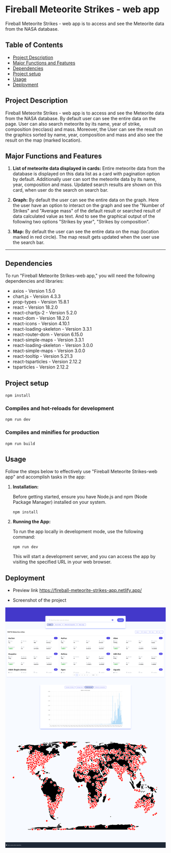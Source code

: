 # Fireball Meteorite Strikes - web app

Fireball Meteorite Strikes - web app is to access and see the Meteorite data from the NASA database.

## Table of Contents

- [Project Description](#project-description)
- [Major Functions and Features](#major-functions-and-features)
- [Dependencies](#dependencies)
- [Project setup](#project-setup)
- [Usage](#usage)
- [Deployment](#deployment)

## Project Description

Fireball Meteorite Strikes - web app is to access and see the Meteorite data from the NASA database. By default user can see the entire data on the page. User can also search meteorite by its name, year of strike, composition (recclass) and mass. Moreover, the User can see the result on the graphics sorted by name, year, composition and mass and also see the result on the map (marked location).

## Major Functions and Features

1. **List of meteorite data displayed in cards:** Entire meteorite data from the database is displayed on this data list as a card with pagination option by default. Additionally user can sort the meteorite data by its name, year, composition and mass. Updated search results are shown on this card, when user do the search on search bar.

2. **Graph:** By default the user can see the entire data on the graph. Here the user have an option to interact on the graph and see the "Number of Strikes" and "Average mass" of the default result or searched result of data calculated value as text. And to see the graphical output of the following two options "Strikes by year", "Strikes by composition".  

3. **Map:** By default the user can see the entire data on the map (location marked in red circle). The map result gets updated when the user use the search bar.

---

## Dependencies

To run "Fireball Meteorite Strikes-web app," you will need the following dependencies and libraries:

- axios - Version 1.5.0
- chart.js - Version 4.3.3
- prop-types - Version 15.8.1
- react - Version 18.2.0
- react-chartjs-2 - Version 5.2.0
- react-dom - Version 18.2.0
- react-icons - Version 4.10.1
- react-loading-skeleton - Version 3.3.1
- react-router-dom - Version 6.15.0
- react-simple-maps - Version 3.3.1
- react-loading-skeleton - Version 3.0.0
- react-simple-maps - Version 3.0.0
- react-tooltip - Version 5.21.3
- react-tsparticles - Version 2.12.2
- tsparticles - Version 2.12.2

## Project setup

```
npm install
```

### Compiles and hot-reloads for development

```
npm run dev
```

### Compiles and minifies for production

```
npm run build
```

## Usage

Follow the steps below to effectively use "Fireball Meteorite Strikes-web app" and accomplish tasks in the app:

1. **Installation:**

   Before getting started, ensure you have Node.js and npm (Node Package Manager) installed on your system.

   ```
   npm install
   ```

2. **Running the App:**

   To run the app locally in development mode, use the following command:

   ```
   npm run dev
   ```

   This will start a development server, and you can access the app by visiting the specified URL in your web browser.

## Deployment

- Preview link
https://fireball-meteorite-strikes-app.netlify.app/

- Screenshot of the project

![](./FireballMeteoriteStrikes.png)